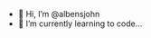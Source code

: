 - 👋 Hi, I’m @albensjohn
- 🌱 I’m currently learning to code...
 <!---
asjpro/asjpro is a ✨ special ✨ repository because its `README.md` (this file) appears on your GitHub profile.
You can click the Preview link to take a look at your changes.
--->
